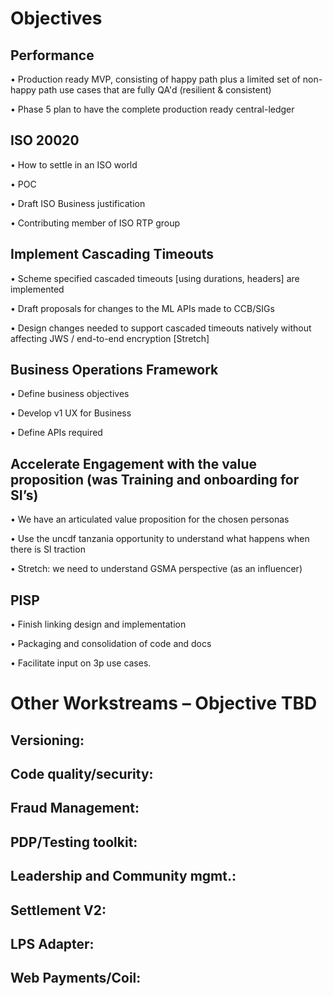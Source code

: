 
# Objectives
## Performance 
•	Production ready MVP, consisting of happy path plus a limited set of non-happy path use cases that are fully QA'd (resilient & consistent)

•	Phase 5 plan to have the complete production ready central-ledger

##	ISO 20020 
•	How to settle in an ISO world

•	POC

•	Draft ISO Business justification

•	Contributing member of ISO RTP group

##	Implement Cascading Timeouts 
•	Scheme specified cascaded timeouts [using durations, headers] are  implemented

•	Draft proposals for changes to the ML APIs made to CCB/SIGs

•	Design changes needed to support cascaded timeouts natively without affecting JWS / end-to-end encryption [Stretch]

##	Business Operations Framework 
•	Define business objectives

•	Develop v1 UX for Business

•	Define APIs required

##	Accelerate Engagement with the value proposition  (was Training and onboarding for SI’s)
•	We have an articulated value proposition for the chosen personas

•	Use the uncdf tanzania opportunity to understand what happens when there is SI traction

•	Stretch:  we need to understand GSMA perspective (as an influencer)

##	PISP 
•	Finish linking design and implementation

•	Packaging and consolidation of code and docs

•	Facilitate input on 3p use cases.
 
# Other Workstreams – Objective TBD
##	Versioning: 
##	Code quality/security:
##	Fraud Management: 
##	PDP/Testing toolkit: 
##	Leadership and Community mgmt.: 
##	Settlement V2:
##	LPS Adapter:
##	Web Payments/Coil:
 
 
